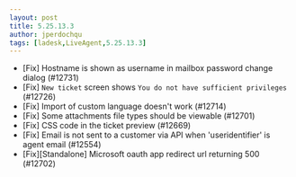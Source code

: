 ```yaml
---
layout: post
title: 5.25.13.3
author: jperdochqu
tags: [ladesk,LiveAgent,5.25.13.3]
---
```


- [Fix] Hostname is shown as username in mailbox password change dialog (#12731)
- [Fix] `New ticket` screen shows `You do not have sufficient privileges` (#12726)
- [Fix] Import of custom language doesn't work (#12714)
- [Fix] Some attachments file types should be viewable (#12701)
- [Fix] CSS code in the ticket preview (#12669)
- [Fix] Email is not sent to a customer via API when 'useridentifier' is agent email (#12554)
- [Fix][Standalone] Microsoft oauth app redirect url returning 500 (#12702)
